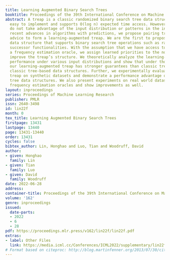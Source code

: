```yaml
---
title: Learning Augmented Binary Search Trees
booktitle: Proceedings of the 39th International Conference on Machine Learning
abstract: A treap is a classic randomized binary search tree data structure that is
  easy to implement and supports O(log n) expected time access. However, classic treaps
  do not take advantage of the input distribution or patterns in the input. Given
  recent advances in algorithms with predictions, we propose pairing treaps with machine
  advice to form a learning-augmented treap. We are the first to propose a learning-augmented
  data structure that supports binary search tree operations such as range-query and
  successor functionalities. With the assumption that we have access to advice from
  a frequency estimation oracle, we assign learned priorities to the nodes to better
  improve the treap’s structure. We theoretically analyze the learning-augmented treap’s
  performance under various input distributions and show that under those circumstances,
  our learning-augmented treap has stronger guarantees than classic treaps and other
  classic tree-based data structures. Further, we experimentally evaluate our learned
  treap on synthetic datasets and demonstrate a performance advantage over other search
  tree data structures. We also present experiments on real world datasets with known
  frequency estimation oracles and show improvements as well.
layout: inproceedings
series: Proceedings of Machine Learning Research
publisher: PMLR
issn: 2640-3498
id: lin22f
month: 0
tex_title: Learning Augmented Binary Search Trees
firstpage: 13431
lastpage: 13440
page: 13431-13440
order: 13431
cycles: false
bibtex_author: Lin, Honghao and Luo, Tian and Woodruff, David
author:
- given: Honghao
  family: Lin
- given: Tian
  family: Luo
- given: David
  family: Woodruff
date: 2022-06-28
address:
container-title: Proceedings of the 39th International Conference on Machine Learning
volume: '162'
genre: inproceedings
issued:
  date-parts:
  - 2022
  - 6
  - 28
pdf: https://proceedings.mlr.press/v162/lin22f/lin22f.pdf
extras:
- label: Other Files
  link: https://media.icml.cc/Conferences/ICML2022/supplementary/lin22f-supp.zip
# Format based on citeproc: http://blog.martinfenner.org/2013/07/30/citeproc-yaml-for-bibliographies/
---
```

